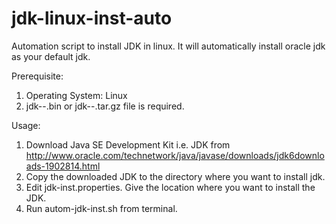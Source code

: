 jdk-linux-inst-auto
===================

Automation script to install JDK in linux. It will automatically install oracle jdk as your default jdk.

Prerequisite:
1. Operating System: Linux
2. jdk-<ver>-<os>.bin or jdk-<version>-<os>.tar.gz file is required.

Usage:
1. Download Java SE Development Kit i.e. JDK from http://www.oracle.com/technetwork/java/javase/downloads/jdk6downloads-1902814.html
2. Copy the downloaded JDK to the directory where you want to install jdk.
3. Edit jdk-inst.properties. Give the location where you want to install the JDK.
4. Run autom-jdk-inst.sh from terminal.
